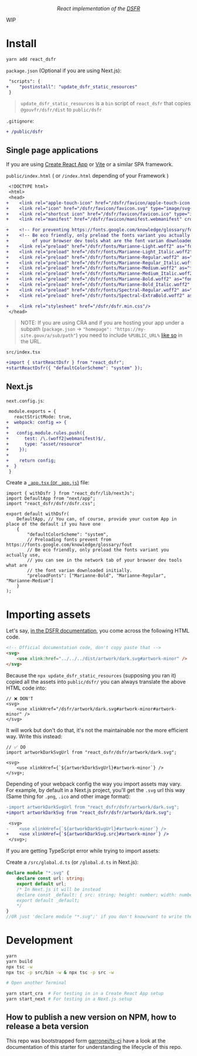 <p align="center">
    <i>React implementation of the <a href="https://www.systeme-de-design.gouv.fr/">DSFR</a></i>
</p>

WIP

# Install

```bash
yarn add react_dsfr
```

`package.json` (Optional if you are using Next.js):

```diff
 "scripts": {
+    "postinstall": "update_dsfr_static_resources"
 }
```

> `update_dsfr_static_resources` is a `bin` script of `react_dsfr` that copies `@gouvfr/dsfr/dist` to `public/dsfr`

`.gitignore`:

```diff
+ /public/dsfr
```

## Single page applications

If you are using [Create React App](https://create-react-app.dev/) or [Vite](https://vitejs.dev/) or a similar SPA framework.

`public/index.html` ( or `/index.html` depending of your Framework )

```diff
 <!DOCTYPE html>
 <html>
 <head>
+    <link rel="apple-touch-icon" href="/dsfr/favicon/apple-touch-icon.png" />
+    <link rel="icon" href="/dsfr/favicon/favicon.svg" type="image/svg+xml" />
+    <link rel="shortcut icon" href="/dsfr/favicon/favicon.ico" type="image/x-icon" />
+    <link rel="manifest" href="/dsfr/favicon/manifest.webmanifest" crossorigin="use-credentials" />

+    <!-- For preventing https://fonts.google.com/knowledge/glossary/fout -->
+    <!-- Be eco friendly, only preload the fonts variant you actually use, you can see in the network tab
+         of your browser dev tools what are the font varian downloaded initially. -->
+    <link rel="preload" href="/dsfr/fonts/Marianne-Light.woff2" as="font" crossorigin="anonymous" />
+    <link rel="preload" href="/dsfr/fonts/Marianne-Light_Italic.woff2" as="font" crossorigin="anonymous" />
+    <link rel="preload" href="/dsfr/fonts/Marianne-Regular.woff2" as="font" crossorigin="anonymous" />
+    <link rel="preload" href="/dsfr/fonts/Marianne-Regular_Italic.woff2" as="font" crossorigin="anonymous" />
+    <link rel="preload" href="/dsfr/fonts/Marianne-Medium.woff2" as="font" crossorigin="anonymous" />
+    <link rel="preload" href="/dsfr/fonts/Marianne-Medium_Italic.woff2" as="font" crossorigin="anonymous" />
+    <link rel="preload" href="/dsfr/fonts/Marianne-Bold.woff2" as="font" crossorigin="anonymous" />
+    <link rel="preload" href="/dsfr/fonts/Marianne-Bold_Italic.woff2" as="font" crossorigin="anonymous" />
+    <link rel="preload" href="/dsfr/fonts/Spectral-Regular.woff2" as="font" crossorigin="anonymous" />
+    <link rel="preload" href="/dsfr/fonts/Spectral-ExtraBold.woff2" as="font" crossorigin="anonymous" />

+    <link rel="stylesheet" href="/dsfr/dsfr.min.css"/>
 </head>
```

> NOTE: If you are using CRA and if you are hosting your app under a subpath (`package.json` -> `"homepage": "https://my-site.gouv/a/sub/path"`) you need to include
> `%PUBLIC_URL%` [like so](https://github.com/codegouvfr/react_dsfr/blob/c13d1066b188a509d5808aa6c87722bedc35f21f/src/test/apps/cra/public/index.html#L10-L21) in the URL.

`src/index.tsx`

```diff
+import { startReactDsfr } from "react_dsfr";
+startReactDsfr({ "defaultColorScheme": "system" });
```

## Next.js

`next.config.js`:

```diff
 module.exports = {
   reactStrictMode: true,
+  webpack: config => {
+
+   config.module.rules.push({
+      test: /\.(woff2|webmanifest)$/,
+      type: "asset/resource"
+    });
+
+    return config;
+  }
 }
```

Create a [`_app.tsx` (or `_app.js`)](https://nextjs.org/docs/advanced-features/custom-app) file:

```tsx
import { withDsfr } from "react_dsfr/lib/nextJs";
import DefaultApp from "next/app";
import "react_dsfr/dsfr/dsfr.css";

export default withDsfr(
    DefaultApp, // You can, of course, provide your custom App in place of the default if you have one
    {
        "defaultColorScheme": "system",
        // Preloading fonts prevent from https://fonts.google.com/knowledge/glossary/fout
        // Be eco friendly, only preload the fonts variant you actually use, 
        // you can see in the network tab of your browser dev tools what are 
        // the font varian downloaded initially.
        "preloadFonts": ["Marianne-Bold", "Marianne-Regular", "Marianne-Medium"]
    }
);
```

# Importing assets

Let's say, [in the DSFR documentation](https://www.systeme-de-design.gouv.fr/elements-d-interface/composants/parametres-d-affichage), you come
across the following HTML code.

```html
<!-- Official documentation code, don't copy paste that -->
<svg>
    <use xlink:href="../../../dist/artwork/dark.svg#artwork-minor" />
</svg>
```

Because the `npx update_dsfr_static_resources` (supposing you ran it) copied
all the assets into `public/dsfr/` you can always translate the above HTML code into:

```tsx
// ❌ DON'T
<svg>
    <use xlinkHref="/dsfr/artwork/dark.svg#artwork-minor#artwork-minor" />
</svg>
```

It will work but don't do that, it's not the maintainable nor the more efficient way.
Write this instead:

```tsx
// ✅ DO
import artworkDarkSvgUrl from "react_dsfr/dsfr/artwork/dark.svg";

<svg>
    <use xlinkHref={`${artworkDarkSvgUrl}#artwork-minor`} />
</svg>;
```

Depending of your webpack config the way you import assets may vary.  
For example, by default in a Next.js project, you'll get the `.svg` url
this way (Same thing for `.png`, `.ico` and other image format):

```diff
-import artworkDarkSvgUrl from "react_dsfr/dsfr/artwork/dark.svg";
+import artworkDarkSvg from "react_dsfr/dsfr/artwork/dark.svg";

 <svg>
-    <use xlinkHref={`${artworkDarkSvgUrl}#artwork-minor`} />
+    <use xlinkHref={`${artworkDarkSvg.src}#artwork-minor`} />
 </svg>;
```

If you are getting TypeScript error while trying to import assets:

Create a `/src/global.d.ts` (or `/global.d.ts` in Next.js):

```typescript
declare module "*.svg" {
    declare const url: string;
    export default url;
    /* In Next.js it will be instead
    declare const _default: { src: string; height: number; width: number; };
    export default _default;
    */
}
//OR just 'declare module "*.svg";' if you don't know/want to write the actual type.
```

# Development

```bash
yarn
yarn build
npx tsc -w
npx tsc -p src/bin -w & npx tsc -p src -w

# Open another Terminal

yarn start_cra  # For testing in in a Create React App setup
yarn start_next # For testing in a Next.js setup
```

## How to publish a new version on NPM, how to release a beta version

This repo was bootstrapped form [garronej/ts-ci](https://github.com/garronej/ts-ci) have a look at the
documentation of this starter for understanding the lifecycle of this repo.

